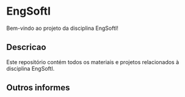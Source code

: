 # EngSoftl
Bem-vindo ao projeto da disciplina EngSoftI!
## Descricao
Este repositório contém todos os materiais e projetos
relacionados à disciplina EngSoftI.
## Outros informes 
